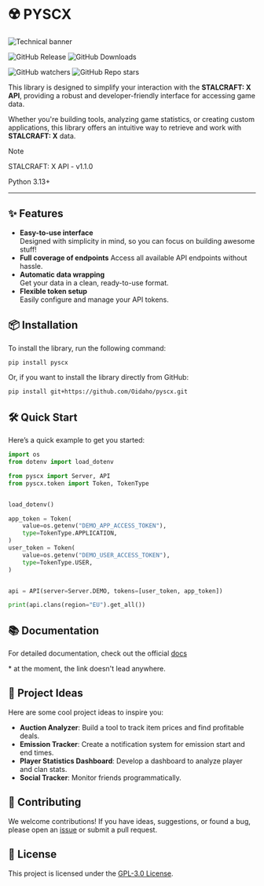 # ☢️ PYSCX

![Technical banner](https://github.com/user-attachments/assets/a82243e5-6f38-46a9-89bd-453bb051b557)

![GitHub Release](https://img.shields.io/github/v/release/Oidaho/pyscx)
![GitHub Downloads](https://img.shields.io/github/downloads/Oidaho/pyscx/total)

![GitHub watchers](https://img.shields.io/github/watchers/oidaho/pyscx)
![GitHub Repo stars](https://img.shields.io/github/stars/Oidaho/pyscx)

This library is designed to simplify your interaction with the **STALCRAFT: X API**, providing a robust and developer-friendly interface for accessing game data.

Whether you're building tools, analyzing game statistics, or creating custom applications, this library offers an intuitive way to retrieve and work with **STALCRAFT: X** data.

> [!NOTE]
> STALCRAFT: X API - v1.1.0
>
> Python 3.13+

---

## ✨ Features

- **Easy-to-use interface**  
  Designed with simplicity in mind, so you can focus on building awesome stuff!  
- **Full coverage of endpoints**
  Access all available API endpoints without hassle.  
- **Automatic data wrapping**  
  Get your data in a clean, ready-to-use format.  
- **Flexible token setup**  
  Easily configure and manage your API tokens.  

## 📦 Installation

To install the library, run the following command:

```bash
pip install pyscx
```

Or, if you want to install the library directly from GitHub:

```bash
pip install git+https://github.com/Oidaho/pyscx.git
```

## 🛠️ Quick Start

Here’s a quick example to get you started:

```python
import os
from dotenv import load_dotenv

from pyscx import Server, API
from pyscx.token import Token, TokenType


load_dotenv()

app_token = Token(
    value=os.getenv("DEMO_APP_ACCESS_TOKEN"),
    type=TokenType.APPLICATION,
)
user_token = Token(
    value=os.getenv("DEMO_USER_ACCESS_TOKEN"),
    type=TokenType.USER,
)


api = API(server=Server.DEMO, tokens=[user_token, app_token])

print(api.clans(region="EU").get_all())
```

## 📚 Documentation

For detailed documentation, check out the official [docs]()

\* at the moment, the link doesn't lead anywhere.

## 🚀 Project Ideas

Here are some cool project ideas to inspire you:

- **Auction Analyzer**: Build a tool to track item prices and find profitable deals.
- **Emission Tracker**: Create a notification system for emission start and end times.
- **Player Statistics Dashboard**: Develop a dashboard to analyze player and clan stats.
- **Social Tracker**: Monitor friends programmatically.

## 🤝 Contributing

We welcome contributions! If you have ideas, suggestions, or found a bug, please open an [issue](https://github.com/Oidaho/pyscx/issues) or submit a pull request.

## 📜 License

This project is licensed under the [GPL-3.0 License](https://github.com/Oidaho/pyscx/blob/main/LICENSE).
